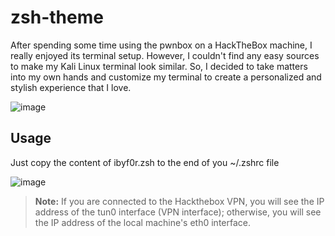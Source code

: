 # zsh-theme

After spending some time using the pwnbox on a HackTheBox machine, I really enjoyed its terminal setup. However, I couldn't find any easy sources to make my Kali Linux terminal look similar. So, I decided to take matters into my own hands and customize my terminal to create a personalized and stylish experience that I love.

![image](https://github.com/Idan1993/zsh-theme/assets/50079464/84394e3d-3242-4b3d-b03b-9db6f8661f7e)

## Usage
Just copy the content of ibyf0r.zsh to the end of you ~/.zshrc file

![image](https://github.com/Idan1993/zsh-theme/assets/50079464/1302f9a1-f19d-43c8-9e92-60578a3321dd)

> **Note:** If you are connected to the Hackthebox VPN, you will see the IP address of the tun0 interface (VPN interface); otherwise, you will see the IP address of the local machine's eth0 interface.
